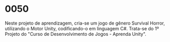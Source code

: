 # 0050
Neste projeto de aprendizagem, cria-se um jogo de gênero Survival Horror, utilizando o Motor Unity, codificando-o em linguagem C#. Trata-se do 1º Projeto do "Curso de Desenvolvimento de Jogos - Aprenda Unity".
